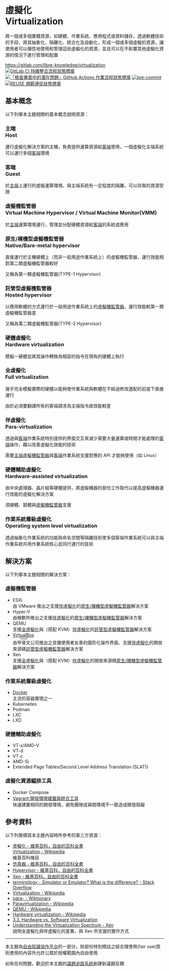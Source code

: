 # 虛擬化<br>Virtualization

將一個或多個實體資源，如硬體、作業系統、應用程式或資料儲存，透過軟體技術的手段，將其抽象化、隔離化、統合化及自動化，形成一個或多個虛擬的資源，讓使用者可以彈性地使用和管理這些虛擬化的資源，並且可以在不影響其他虛擬化資源的情況下進行管理和配置

<https://gitlab.com/libre-knowledge/virtualization>  
[![GitLab CI 持續整合流程狀態標章](https://gitlab.com/libre-knowledge/virtualization/badges/main/pipeline.svg?ignore_skipped=true "點擊查看 GitLab CI 持續整合流程的運行狀態")](https://gitlab.com/libre-knowledge/virtualization/-/commits/main) [![「檢查專案中的潛在問題」GitHub Actions 作業流程狀態標章](https://github.com/libre-knowledge/virtualization/actions/workflows/check-potential-problems.yml/badge.svg "本專案使用 GitHub Actions 自動化檢查專案中的潛在問題")](https://github.com/libre-knowledge/virtualization/actions/workflows/check-potential-problems.yml) [![pre-commit](https://img.shields.io/badge/pre--commit-enabled-brightgreen?logo=pre-commit&logoColor=white "本專案使用 pre-commit 檢查專案中的潛在問題")](https://github.com/pre-commit/pre-commit) [![REUSE 規範遵從狀態標章](https://api.reuse.software/badge/gitlab.com/libre-knowledge/virtualization "本專案遵從 REUSE 規範降低軟體授權合規成本")](https://api.reuse.software/info/gitlab.com/libre-knowledge/virtualization)

## 基本概念

以下列舉本主題相關的基本概念說明資源：

### 主端<br>Host

運行虛擬化解決方案的主機，負責提供運算資源給[客端](#客端-guest)使用，一個虛擬化主端系統可以運行多個[客端](#客端-guest)環境

### 客端<br>Guest

於[主端](#主端-host)上運行的虛擬運算環境，與主端系統有一定程度的隔離，可以存取的資源受限

### 虛擬機監管器<br>Virtual Machine Hypervisor / Virtual Machine Monitor(VMM)

於[主端](#主端-host)運算環境運行，管理並分配硬體資源給[客端](#客端-guest)的系統或應用

### 原生/裸機型虛擬機監管器<br>Native/Bare-metal hypervisor

直接運行於主機硬體上（而非一般用途作業系統上）的虛擬機監管器，運行效能相對第二類虛擬機監管器較好

又稱為第一類虛擬機監管器(TYPE-1 Hypervisor)

### 託管型虛擬機監管器<br>Hosted hypervisor

以應用軟體的方式運行於一般用途作業系統上的[虛擬機監管器](#虛擬機監管器-virtual-machine-hypervisor-virtual-machine-monitor-vmm)，運行效能較第一類虛擬機監管器差

又稱為第二類虛擬機監管器(TYPE-2 Hypervisor)

### 硬體虛擬化<br>Hardware virtualization

模擬一硬體並將其操作轉換為相容的指令在現有的硬體上執行

### 全虛擬化<br>Full virtualization

幾乎完全模擬實際的硬體以能夠使作業系統與軟體在不經過修改適配的前提下直接運行

由於必須要翻譯所有的客端請求為主端指令故效能較差

### 伴虛擬化<br>Para-virtualization

透過與[客端](#客端-guest)作業系統特別提供的界面交互來減少需要大量運算或時間才能處理的[客端](#客端-guest)操作，藉以改善虛擬化效能的技術

需要[主端](#主端-host)[虛擬機監管器](#虛擬機監管器-virtual-machine-hypervisor-virtual-machine-monitor-vmm)與[客端](#客端-guest)作業系統支援對應的 API 才能夠使用（如 Linux）

### 硬體輔助虛擬化<br>Hardware-assisted virtualization

由中央處理器、晶片組等硬體提供，將虛擬機器的部份工作取代以提高虛擬機器運行效能的虛擬化解決方案

須硬體、韌體與[虛擬機監管器](#虛擬機監管器-virtual-machine-hypervisor-virtual-machine-monitor-vmm)支援

### 作業系統層級虛擬化<br>Operating system level virtualization

透過抽象化作業系統的功能與命名空間等隔離技術使多個客端作業系統可以與主端作業系統共用作業系統核心並同行運行的技術

## 解決方案

以下列舉本主題相關的解決方案：

### 虛擬機監管器

* ESXi  
  由 VMware 推出之支援[伴虛擬化](#伴虛擬化-para-virtualization)的[原生/裸機型虛擬機監管器](#原生裸機型虛擬機監管器nativebare-metal-hypervisor)解決方案
* Hyper-V  
  由微軟所推出之支援[伴虛擬化](#伴虛擬化-para-virtualization)的[原生/裸機型虛擬機監管器](#原生裸機型虛擬機監管器nativebare-metal-hypervisor)解決方案
* QEMU  
  支援[全虛擬化](#全虛擬化-full-virtualization)與（搭配 KVM）[伴虛擬化](#伴虛擬化-para-virtualization)的[託管型虛擬機監管器](#託管型虛擬機監管器hosted-hypervisor)解決方案
* [VirtualBox](https://gitlab.com/libre-knowledge/virtualbox)  
  由<ruby>甲骨文<rp>(</rp><rt>Oracle</rt><rp>)</rp></ruby>公司推出之具備使用者友善的圖形化操作界面、支援[伴虛擬化](#伴虛擬化-para-virtualization)的開放來源碼[託管型虛擬機監管器](#託管型虛擬機監管器hosted-hypervisor)解決方案
* Xen  
  支援[全虛擬化](#全虛擬化-full-virtualization)與（搭配 KVM）[伴虛擬化](#伴虛擬化-para-virtualization)的開放來源碼[原生/裸機型虛擬機監管器](#原生裸機型虛擬機監管器nativebare-metal-hypervisor)解決方案

### 作業系統層級虛擬化

* [Docker](https://gitlab.com/libre-knowledge/docker)  
  主流的容器實現之一
* Kubernetes
* Podman
* LXC
* LXD

### 硬體輔助虛擬化

* VT-x/AMD-V
* VT-d
* VT-c
* AMD-Si
* Extended Page Tables(Second Level Address Translation (SLAT))

### 虛擬化資源編排工具

* Docker Compose
* [Vagrant 開發環境建置與統合工具](https://gitlab.com/libre-knowledge/vagrant)  
  快速建置相同的開發環境，避免團隊成員間環境不一致造成開發阻礙

## 參考資料

以下列舉撰寫本主題內容時所參考的第三方資源：

* [虛擬化 - 維基百科，自由的百科全書](https://zh.wikipedia.org/zh-tw/%E8%99%9B%E6%93%AC%E5%8C%96)  
  [Virtualization - Wikipedia](https://en.wikipedia.org/wiki/Virtualization)  
  維基百科條目
* [仿真器 - 維基百科，自由的百科全書](https://zh.wikipedia.org/wiki/%E4%BB%BF%E7%9C%9F%E5%99%A8)
* [Hypervisor - 維基百科，自由的百科全書](https://zh.wikipedia.org/wiki/Hypervisor)
* [Xen - 維基百科，自由的百科全書](https://zh.wikipedia.org/wiki/Xen)
* [terminology - Simulator or Emulator? What is the difference? - Stack Overflow](https://stackoverflow.com/questions/1584617/simulator-or-emulator-what-is-the-difference/1584701#1584701)
* [Virtualization - Wikipedia](https://en.wikipedia.org/wiki/Virtualization)
* [para- - Wiktionary](https://en.wiktionary.org/wiki/para-#Etymology_1)
* [Paravirtualization - Wikipedia](https://en.wikipedia.org/wiki/Paravirtualization)
* [QEMU - Wikipedia](https://en.wikipedia.org/wiki/QEMU)
* [Hardware virtualization - Wikipedia](https://en.wikipedia.org/wiki/Hardware_virtualization)
* [3.3. Hardware vs. Software Virtualization](https://docs.oracle.com/en/virtualization/virtualbox/6.0/admin/hwvirt.html)
* [Understanding the Virtualization Spectrum - Xen](https://wiki.xenproject.org/wiki/Understanding_the_Virtualization_Spectrum)  
  說明全虛擬化與伴虛擬化的差異，與 Xen 所支援的實作方式

---

本主題為[自由知識協作平台](https://gitlab.com/libre-knowledge/libre-knowledge)的一部分，除部份特別標註之經合理使用(fair use)原則使用的內容外允許公眾於授權範圍內自由使用

如有任何問題，歡迎於本主題的[議題追蹤系統](https://gitlab.com/libre-knowledge/virtualization/-/issues)創建新議題反饋
